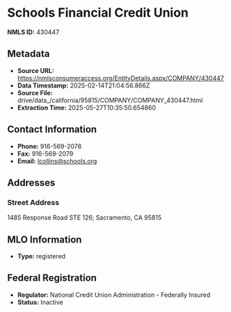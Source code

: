 # Schools Financial Credit Union

**NMLS ID:** 430447

## Metadata
- **Source URL:** https://nmlsconsumeraccess.org/EntityDetails.aspx/COMPANY/430447
- **Data Timestamp:** 2025-02-14T21:04:56.866Z
- **Source File:** drive/data_/california/95815/COMPANY/COMPANY_430447.html
- **Extraction Time:** 2025-05-27T10:35:50.654860

## Contact Information
- **Phone:** 916-569-2078
- **Fax:** 916-569-2079
- **Email:** lcollins@schools.org

## Addresses
### Street Address
1485 Response Road STE 126; Sacramento, CA 95815

## MLO Information
- **Type:** registered

## Federal Registration
- **Regulator:** National Credit Union Administration - Federally Insured
- **Status:** Inactive
